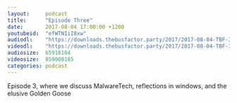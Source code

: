 ```yaml
---
layout:     podcast
title:      "Episode Three"
date:       2017-08-04 17:00:00 +1200
youtubeid:  "efWTNIiI8xw"
audiodl:    "https://downloads.thebusfactor.party/2017/2017-08-04-TBF-3.mp3"
videodl:    "https://downloads.thebusfactor.party/2017/2017-08-04-TBF-3.mp4"
audiosize:  65918164
videosize:  859008185
categories: podcast
---
```

Episode 3, where we discuss MalwareTech, reflections in windows, and the elusive Golden Goose
